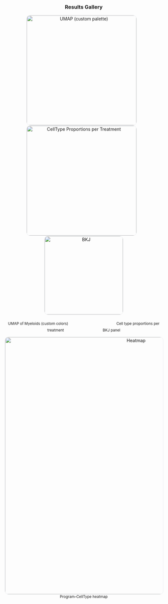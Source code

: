 <h3 align="center">Results Gallery</h3>

<!-- Row 1: UMAP + CellType Proportions + BKJ -->
<p align="center">
  <a href="https://github.com/user-attachments/assets/822b9a43-b7e2-4ca8-b43c-b03282de2f79">
    <img alt="UMAP (custom palette)" src="https://github.com/user-attachments/assets/822b9a43-b7e2-4ca8-b43c-b03282de2f79"
         width="350" style="border:1px solid #eaecef;border-radius:12px;margin-right:15px;">
  </a>
  <a href="https://github.com/user-attachments/assets/5d21b12d-d9eb-4110-a7cf-1d58920cc36a">
    <img alt="CellType Proportions per Treatment" src="https://github.com/user-attachments/assets/5d21b12d-d9eb-4110-a7cf-1d58920cc36a"
         width="350" style="border:1px solid #eaecef;border-radius:12px;margin-right:15px;">
  </a>
  <a href="https://github.com/user-attachments/assets/88020c4e-9958-46a7-9814-d34ed6c72771">
    <img alt="BKJ" src="https://github.com/user-attachments/assets/88020c4e-9958-46a7-9814-d34ed6c72771"
         width="250" style="border:1px solid #eaecef;border-radius:12px;">
  </a>
</p>
<p align="center">
  <sub style="margin-right:150px;">UMAP of Myeloids (custom colors)</sub>
  <sub style="margin-right:120px;">Cell type proportions per treatment</sub>
  <sub>BKJ panel</sub>
</p>

<!-- Row 2: Heatmap -->
<p align="center">
  <a href="https://github.com/user-attachments/assets/e0576ed9-395f-4892-a029-f1eaedc51ec2">
    <img alt="Heatmap" src="https://github.com/user-attachments/assets/e0576ed9-395f-4892-a029-f1eaedc51ec2"
         width="820" style="border:1px solid #eaecef;border-radius:12px;">
  </a>
  <br/>
  <sub>Program–CellType heatmap</sub>
</p>
